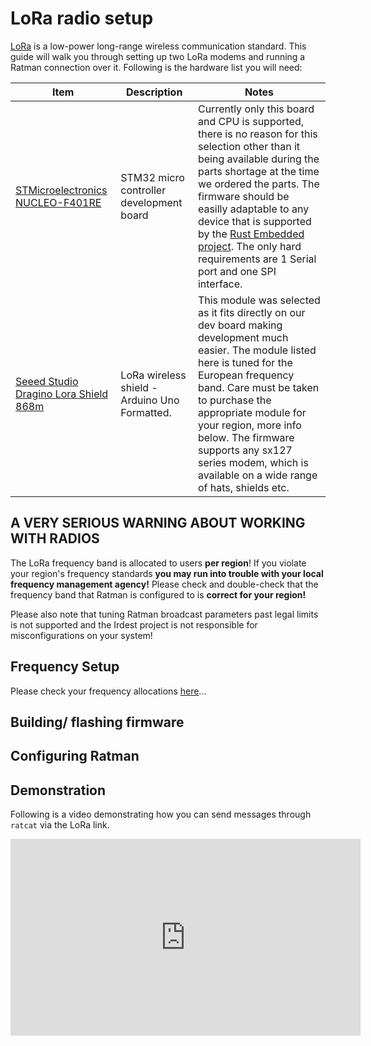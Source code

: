 # LoRa radio setup

[LoRa]() is a low-power long-range wireless communication standard.
This guide will walk you through setting up two LoRa modems and
running a Ratman connection over it.  Following is the hardware list
you will need:

| Item                                                                                                                                     | Description                              | Notes                                                                                                                                                                                               |
|------------------------------------------------------------------------------------------------------------------------------------------|------------------------------------------|------------------------------------------------------------------------------------------------------------------------------------------------------------------------------------------------------------|
| [STMicroelectronics NUCLEO-F401RE](https://eu.mouser.com/ProductDetail/STMicroelectronics/NUCLEO-F401RE?qs=fK8dlpkaUMvGeToFJ6rzdA%3D%3D) | STM32 micro controller development board | Currently only this board and CPU is supported, there is no reason for this selection other than it being available during the parts shortage at the time we ordered the parts. The firmware should be easilly adaptable to any device that is supported by the [Rust Embedded project](https://github.com/rust-embedded). The only hard requirements are 1 Serial port and one SPI interface. |
| [Seeed Studio Dragino Lora Shield 868m](https://eu.mouser.com/ProductDetail/Seeed-Studio/114990615?qs=GZwCxkjl%252BU02ODDBHQ6wrw%3D%3D)  | LoRa wireless shield - Arduino Uno Formatted. | This module was selected as it fits directly on our dev board making development much easier. The module listed here is tuned for the European frequency band. Care must be taken to purchase the appropriate module for your region, more info below. The firmware supports any sx127 series modem, which is available on a wide range of hats, shields etc.                    |


## A VERY SERIOUS WARNING ABOUT WORKING WITH RADIOS

The LoRa frequency band is allocated to users **per region**!  If you
violate your region's frequency standards **you may run into trouble
with your local frequency management agency!** Please check and
double-check that the frequency band that Ratman is configured to is
**correct for your region!**

Please also note that tuning Ratman broadcast parameters past legal
limits is not supported and the Irdest project is not responsible for
misconfigurations on your system!

## Frequency Setup

Please check your frequency allocations [here](wikipedia-whatever)...


## Building/ flashing firmware


## Configuring Ratman


## Demonstration

Following is a video demonstrating how you can send messages through
`ratcat` via the LoRa link.

<iframe title="LoRa Irdest Demo (September 2022)" src="https://diode.zone/videos/embed/bccc81ae-495f-409f-86df-97c5b64e8c98" allowfullscreen="" sandbox="allow-same-origin allow-scripts allow-popups" width="560" height="315" frameborder="0"></iframe>

